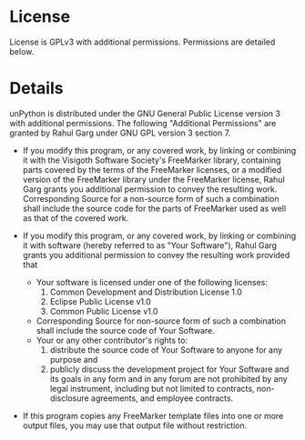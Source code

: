 # License #
License is GPLv3 with additional permissions. Permissions are detailed below.


# Details #

unPython is distributed under the GNU General Public License version 3 with additional permissions. The following "Additional Permissions" are granted by Rahul Garg under GNU GPL version 3 section 7.

  * If you modify this program, or any covered work, by linking or combining it with the Visigoth Software Society's FreeMarker library, containing parts covered by the terms of the FreeMarker licenses, or a modified version of the FreeMarker library under the FreeMarker license, Rahul Garg grants you additional permission to convey the resulting work. Corresponding Source for a non-source form of such a combination shall include the source code for the parts of FreeMarker used as well as that of the covered work.

  * If you modify this program, or any covered work, by linking or combining it with software (hereby referred to as "Your Software"), Rahul Garg grants you additional permission to convey the resulting work provided that
    * Your software is licensed under one of the following licenses:
      1. Common Development and Distribution License 1.0
      1. Eclipse Public License v1.0
      1. Common Public License v1.0
    * Corresponding Source for non-source form of such a combination shall include the source code of Your Software.
    * Your or any other contributor's rights to:
      1. distribute the source code of Your Software to anyone for any purpose and
      1. publicly discuss the development project for Your Software and its goals in any form and in any forum are not prohibited by any legal instrument, including but not limited to contracts, non-disclosure agreements, and employee contracts.
  * If this program copies any FreeMarker template files into one or more output files, you may use that output file without restriction.